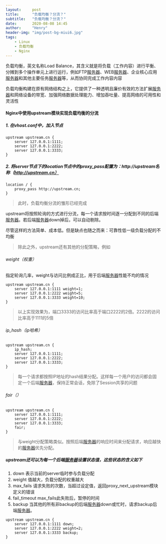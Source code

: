 ```yaml
---
layout:     post
title:      "负载均衡？分流？"
subtitle:   "负载均衡？分流？"
date:       2020-08-08 14:45
author:     "Henry"
header-img: "img/post-bg-miui6.jpg"
tags:
    - Linux
    - 负载均衡
    - Nginx
---
```


负载均衡，英文名称Load Balance，其含义就是将负载（工作内容）进行平衡、分摊到多个操作单元上进行运行，例如FTP<a href="https://www.twhmr.cn" target="_blank">服务器</a>、WEB<a href="https://www.twhmr.cn" target="_blank">服务器</a>、企业核心应用<a href="https://www.twhmr.cn" target="_blank">服务器</a>和其他主要任务<a href="https://www.twhmr.cn" target="_blank">服务器</a>等，从而协同完成工作内容内容

负载均衡构建在原有网络结构之上，它提供了一种透明且廉价有效的方法扩展<a href="https://www.twhmr.cn" target="_blank">服务器</a>和网络设备的带宽、加强网络数据处理能力、增加吞吐量、提高网络的可用性和灵活性

#### Nginx中使用upstream模块实现负载均衡的分流

##### 1. 在vhost.conf中，加入节点

```
upstream upstream.cn {
    server 127.0.0.1:1111;
    server 127.0.0.1:2222;
    server 127.0.0.1:3333;
}
```

##### 2. 将server节点下的location节点中的proxy_pass配置为：http://upstream名称（http://upstream.cn）

```
location / {
    proxy_pass http://upstream.cn;
}
```

> 此时，负载均衡分流的雏形已经完成

upstream将按照轮询的方式进行分流，每一个请求按时间逐一分配到不同的后端<a href="https://www.twhmr.cn" target="_blank">服务器</a>。若后端<a href="https://www.twhmr.cn" target="_blank">服务器</a>down掉后，可以自动剔除。

尽管这样的方法简单、成本低。但是缺点也随之而来：可靠性低一级负载分配的不均衡

> 除此之外，upstream还有其他的分配策略，例如

###### weight（权重）

指定轮询几率，weight与访问比例成正比，用于后端<a href="https://www.twhmr.cn" target="_blank">服务器</a>性能不均的情况

```
upstream upstream.cn {
    server 127.0.0.1:1111 weight=1;
    server 127.0.0.1:2222 weight=5;
    server 127.0.0.1:3333 weight=10;
}
```

> 以上实现效果为，端口3333的访问比率高于端口2222的2倍。2222的访问比率高于1111的5倍

###### ip_hash（ip哈希）

```
upstream upstream.cn {
    ip_hash;
    server 127.0.0.1:1111;
    server 127.0.0.1:2222;
    server 127.0.0.1:3333;
}
```

> 每一个请求都按照IP地址的hash结果分配。这样每一个用户的访问都会固定一个后端<a href="https://www.twhmr.cn" target="_blank">服务器</a>，保持正常会话，免除了Session共享的问题

###### fair（）

```
upstream upstream.cn {
    server 127.0.0.1:1111;
    server 127.0.0.1:2222;
    server 127.0.0.1:3333;
    fair;
}
```

> 与weight分配策略类似。按照后端<a href="https://www.twhmr.cn" target="_blank">服务器</a>的响应时间来分配请求，响应越快的<a href="https://www.twhmr.cn" target="_blank">服务器</a>优先分配。

##### upstream还可以为每一个后端<a href="https://www.twhmr.cn" target="_blank">服务器</a>设置状态值，这些状态的含义如下

1. down 表示当前的server临时参与负载分配
2. weight 值越大，负载分配的权重越大
3. max_fails 请求失败的次数，当超过设定值，返回proxy_next_upstream模块定义的错误
4. fail_timeout max_fails此失败后，暂停的时间
5. backup 当其他的所有非backup的后端<a href="https://www.twhmr.cn" target="_blank">服务器</a>down或忙时，请求backup后端<a href="https://www.twhmr.cn" target="_blank">服务器</a>。

```
upstream upstream.cn {
    server 127.0.0.1:1111 down;
    server 127.0.0.1:2222 weight=2;
    server 127.0.0.1:3333 backup;
}
```